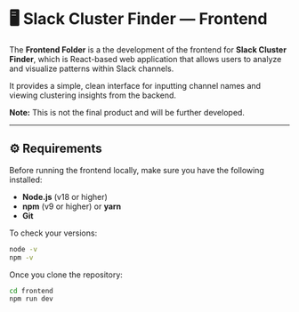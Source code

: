 # 🖥️ Slack Cluster Finder — Frontend

The **Frontend Folder** is a the development of the frontend for **Slack Cluster Finder**, which is React-based web application that allows users to analyze and visualize patterns within Slack channels.  

It provides a simple, clean interface for inputting channel names and viewing clustering insights from the backend.

**Note:** This is not the final product and will be further developed.

---

## ⚙️ Requirements

Before running the frontend locally, make sure you have the following installed:

- **Node.js** (v18 or higher)
- **npm** (v9 or higher) or **yarn**
- **Git**

To check your versions:
```bash
node -v
npm -v
```

Once you clone the repository:
```bash
cd frontend 
npm run dev
```


